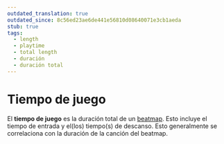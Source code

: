 ```yaml
---
outdated_translation: true
outdated_since: 8c56ed23ae6de441e56810d08640071e3cb1aeda
stub: true
tags:
  - length
  - playtime
  - total length
  - duración
  - duración total
---
```


# Tiempo de juego

El **tiempo de juego** es la duración total de un [beatmap](/wiki/Beatmap). Esto incluye el tiempo de entrada y el(los) tiempo(s) de descanso. Esto generalmente se correlaciona con la duración de la canción del beatmap.
